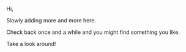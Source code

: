 Hi,

Slowly adding more and more here.

Check back once and a while and you might find something you like.

Take a look around!


<!-- <p align="left"> <img src="https://komarev.com/ghpvc/?username=christiananagnostou&color=272822" alt="christiananagnostou" /> </p>x -->


<!-- ### Most Used Languages
![Top Languages](https://github-readme-stats.vercel.app/api/top-langs/?layout=compact&theme=nord&username=christiananagnostou&langs_count=10)
 -->
 
<!-- ### Trophies
<p align="center">
  <a href="https://github.com/ryo-ma/github-profile-trophy" align="center">
    <img align="center" src="https://github-profile-trophy.vercel.app/?theme=monokai&margin-w=8&column=7&username=christiananagnostou" alt="Trophies" />
  </a>
</p> -->
